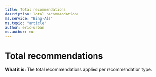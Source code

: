 ```yaml
---
title: Total recommendations
description: Total recommendations
ms.service: "Bing-Ads"
ms.topic: "article"
author: eric-urban
ms.author: eur
---
```


# Total recommendations

**What it is:** The total recommendations applied per recommendation type.


